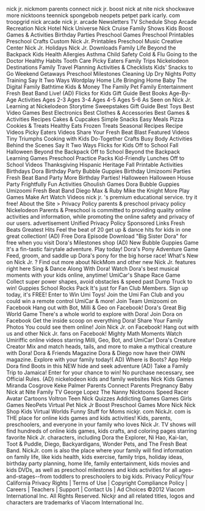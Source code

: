 nick jr. nickmom parents connect nick jr. boost nick at nite nick shockwave more nicktoons teennick spongebob neopets petpet park icarly. com troopgrid nick arcade nick jr. arcade Newsletters TV Schedule Shop Arcade Recreation Nick Hotel Nick Universe Nick Cruise Family Shows Kids Boost Games & Activities Birthday Parties Preschool Games Preschool Printables Preschool Crafts Custom Nick Jr. Printables Preschool Music Creative Center Nick Jr. Holidays Nick Jr. Downloads Family Life Beyond the Backpack Kids Health Allergies Asthma Child Safety Cold & Flu Going to the Doctor Healthy Habits Tooth Care Picky Eaters Family Trips Nickelodeon Destinations Family Travel Planning Activities & Checklists Kids' Snacks to Go Weekend Getaways Preschool Milestones Cleaning Up Dry Nights Potty Training Say It Two Ways Wordplay Home Life Bringing Home Baby The Digital Family Bathtime Kids & Money The Family Pet Family Entertainment Fresh Beat Band Live! (AD) Flicks for Kids Gift Guide Best Books Age-By-Age Activities Ages 2-3 Ages 3-4 Ages 4-5 Ages 5-6 As Seen on Nick Jr. Learning at Nickelodeon Storytime Sweepstakes Gift Guide Best Toys Best Video Games Best Electronics Best Clothes & Accessories Best Games & Activities Recipes Cakes & Cupcakes Simple Snacks Easy Meals Pizza Cookies & Treats Healthy Eats Frozen Treats Seasonal Recipes Recipe Videos Picky Eaters Videos Share Your Fresh Beat Blast Featured Videos Tiny Triumphs Cooking with Kids Do-Together Crafts Busy Body Activities Behind the Scenes Say It Two Ways Flicks for Kids Off to School Fall Halloween Beyond the Backpack Off to School Beyond the Backpack Learning Games Preschool Practice Packs Kid-Friendly Lunches Off to School Videos Thanksgiving Hispanic Heritage Fall Printable Activities Birthdays Dora Birthday Party Bubble Guppies Birthday Umizoomi Parties Fresh Beat Band Party More Birthday Parties! Halloween Halloween House Party Frightfully Fun Activities Ghoulish Games Dora Bubble Guppies Umizoomi Fresh Beat Band Diego Max & Ruby Mike the Knight More Play Games Make Art Watch Videos nick jr. 's premium educational service. try it free! About the Site > Privacy Policy parents & preschool privacy policy Nickelodeon Parents & Preschool is committed to providing quality online activities and information, while promoting the online safety and privacy of our users. advertisement Unified Privacy Policy Sponsored Links Fresh Beats Greatest Hits Feel the beat of 20 get up & dance hits for kids in one great collection! (AD) Free Dora Episode Download "Big Sister Dora" for free when you visit Dora's Milestones shop (AD) New Bubble Guppies Game It's a fin-tastic fairytale adventure. Play today! Dora's Pony Adventure Game Feed, groom, and saddle up Dora's pony for the big horse race! What's New on Nick Jr. ? Find out more about NickMom and other new Nick Jr. features right here Sing & Dance Along With Dora! Watch Dora's best musical moments with your kids online, anytime! UmiCar's Shape Race Game Collect super power shapes, avoid obstacles & speed past Dump Truck to win! Guppies School Rocks Pack It's just for Fan Club Members. Sign up today, it's FREE! Enter to Win Umi Toys! Join the Umi Fan Club and you could win a remote control UmiCar & more! Join Team Umizoomi on Facebook Hang out with Bot, Milli & Geo on Facebook! Dora's Great Big World Game There's a whole world to explore with Dora! Join Dora on Facebook Get the inside scoop on everything Dora! Share Your Family Photos You could see them online! Join Nick Jr. on Facebook! Hang out with us and other Nick Jr. fans on Facebook! Mighty Math Moments Watch Umiriffic online videos starring Milli, Geo, Bot, and UmiCar! Dora's Creature Creator Mix and match heads, tails, and more to make a mythical creature with Dora! Dora & Friends Magazine Dora & Diego now have their OWN magazine. Explore with your family today!( AD) Where is Boots? App Help Dora find Boots in this NEW hide and seek adventure (AD) Take a Family Trip to Jamaica! Enter for your chance to win! No purchase necessary, see Official Rules. (AD) nickelodeon kids and family websites Nick Kids Games Miranda Cosgrove Keke Palmer Parents Connect Parents Pregnancy Baby Nick at Nite Family TV George Lopez The Nanny Nicktoons Speed Racer Avatar Cartoons Voltron Teen Nick Quizzes Addicting Games Games Girls Games NeoPets Virtual Pet Nick Jr Boost Preschool Games More Nick Nick Shop Kids Virtual Worlds Funny Stuff for Moms nickjr. com NickJr. com is THE place for online kids games and kids activities! Kids, parents, preschoolers, and everyone in your family who loves Nick Jr. TV shows will find hundreds of online kids games, kids crafts, and coloring pages starring favorite Nick Jr. characters, including Dora the Explorer, Ni Hao, Kai-lan, Toot & Puddle, Diego, Backyardigans, Wonder Pets, and The Fresh Beat Band. NickJr. com is also the place where your family will find information on family life, like kids health, kids exercise, family trips, holiday ideas, birthday party planning, home life, family entertainment, kids movies and kids DVDs, as well as preschool milestones and kids activities for all ages-and-stages--from toddlers to preschoolers to big kids. Privacy Policy/Your California Privacy Rights | Terms of Use | Copyright Compliance Policy | Careers | Teachers | Support | Contact Us | Ad Choices ©2012 Viacom International Inc. All Rights Reserved. Nickjr and all related titles, logos and characters are trademarks of Viacom International Inc.